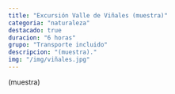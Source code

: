 ```yaml
---
title: "Excursión Valle de Viñales (muestra)"
categoria: "naturaleza"
destacado: true
duracion: "6 horas"
grupo: "Transporte incluido"
descripcion: "(muestra)."
img: "/img/viñales.jpg"
---
```


(muestra)
